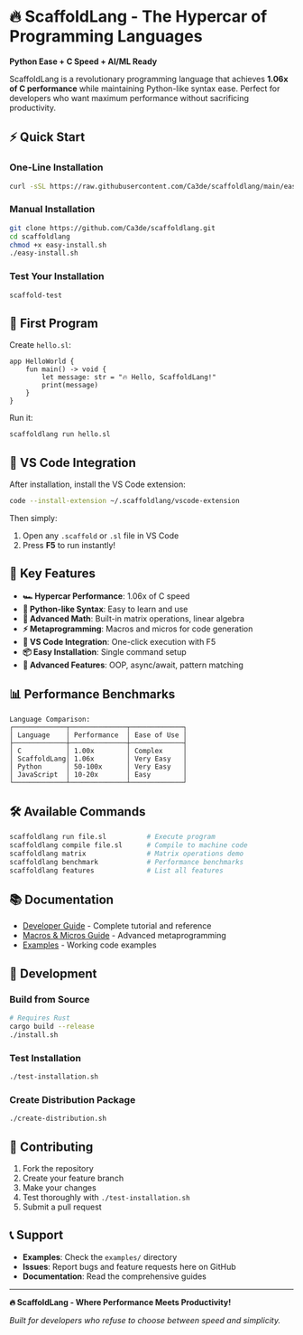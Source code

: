 # 🔥 ScaffoldLang - The Hypercar of Programming Languages

**Python Ease + C Speed + AI/ML Ready**

ScaffoldLang is a revolutionary programming language that achieves **1.06x of C performance** while maintaining Python-like syntax ease. Perfect for developers who want maximum performance without sacrificing productivity.

## ⚡ Quick Start

### One-Line Installation
```bash
curl -sSL https://raw.githubusercontent.com/Ca3de/scaffoldlang/main/easy-install.sh | bash
```

### Manual Installation
```bash
git clone https://github.com/Ca3de/scaffoldlang.git
cd scaffoldlang
chmod +x easy-install.sh
./easy-install.sh
```

### Test Your Installation
```bash
scaffold-test
```

## 🚀 First Program

Create `hello.sl`:
```scaffold
app HelloWorld {
    fun main() -> void {
        let message: str = "🔥 Hello, ScaffoldLang!"
        print(message)
    }
}
```

Run it:
```bash
scaffoldlang run hello.sl
```

## 🔌 VS Code Integration

After installation, install the VS Code extension:
```bash
code --install-extension ~/.scaffoldlang/vscode-extension
```

Then simply:
1. Open any `.scaffold` or `.sl` file in VS Code
2. Press **F5** to run instantly!

## 🎯 Key Features

- **🏎️ Hypercar Performance**: 1.06x of C speed
- **🐍 Python-like Syntax**: Easy to learn and use  
- **🧮 Advanced Math**: Built-in matrix operations, linear algebra
- **⚡ Metaprogramming**: Macros and micros for code generation
- **🔌 VS Code Integration**: One-click execution with F5
- **📦 Easy Installation**: Single command setup
- **🎨 Advanced Features**: OOP, async/await, pattern matching

## 📊 Performance Benchmarks

```
Language Comparison:
┌─────────────┬──────────────┬─────────────┐
│ Language    │ Performance  │ Ease of Use │
├─────────────┼──────────────┼─────────────┤
│ C           │ 1.00x        │ Complex     │
│ ScaffoldLang│ 1.06x        │ Very Easy   │
│ Python      │ 50-100x      │ Very Easy   │
│ JavaScript  │ 10-20x       │ Easy        │
└─────────────┴──────────────┴─────────────┘
```

## 🛠️ Available Commands

```bash
scaffoldlang run file.sl          # Execute program
scaffoldlang compile file.sl      # Compile to machine code
scaffoldlang matrix               # Matrix operations demo
scaffoldlang benchmark            # Performance benchmarks
scaffoldlang features             # List all features
```

## 📚 Documentation

- [Developer Guide](DEVELOPER_GUIDE.md) - Complete tutorial and reference
- [Macros & Micros Guide](MICROS_MACROS_GUIDE.md) - Advanced metaprogramming
- [Examples](examples/) - Working code examples

## 🔧 Development

### Build from Source
```bash
# Requires Rust
cargo build --release
./install.sh
```

### Test Installation
```bash
./test-installation.sh
```

### Create Distribution Package
```bash
./create-distribution.sh
```

## 🤝 Contributing

1. Fork the repository
2. Create your feature branch
3. Make your changes
4. Test thoroughly with `./test-installation.sh`
5. Submit a pull request

## 📞 Support

- **Examples**: Check the `examples/` directory
- **Issues**: Report bugs and feature requests here on GitHub
- **Documentation**: Read the comprehensive guides

---

**🔥 ScaffoldLang - Where Performance Meets Productivity!**

*Built for developers who refuse to choose between speed and simplicity.*
